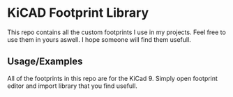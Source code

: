 # KiCAD Footprint Library

This repo contains all the custom footprints I use in my projects.
Feel free to use them in yours aswell. I hope someone will find them usefull.




## Usage/Examples

All of the footprints in this repo are for the KiCad 9.
Simply open footprint editor and import library that you find usefull.






